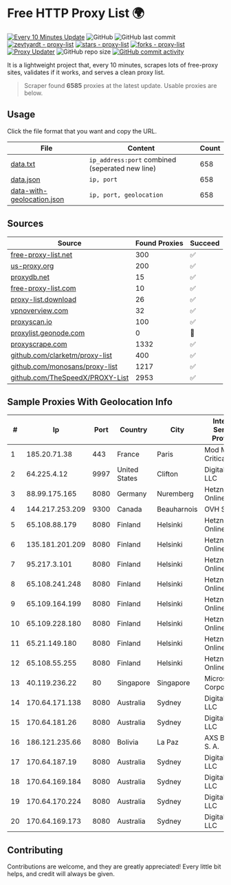 
# Free HTTP Proxy List 🌍

[![Every 10 Minutes Update](https://github.com/mertguvencli/http-proxy-list/actions/workflows/main.yml/badge.svg?branch=main)](https://github.com/mertguvencli/http-proxy-list/actions/workflows/main.yml)
![GitHub](https://img.shields.io/github/license/mertguvencli/http-proxy-list)
![GitHub last commit](https://img.shields.io/github/last-commit/mertguvencli/http-proxy-list)
[![zevtyardt - proxy-list](https://img.shields.io/static/v1?label=zevtyardt&message=proxy-list&color=blue&logo=github)](https://github.com/zevtyardt/proxy-list "Go to GitHub repo")
[![stars - proxy-list](https://img.shields.io/github/stars/zevtyardt/proxy-list?style=social)](https://github.com/zevtyardt/proxy-list)
[![forks - proxy-list](https://img.shields.io/github/forks/zevtyardt/proxy-list?style=social)](https://github.com/zevtyardt/proxy-list)
[![Proxy Updater](https://github.com/zevtyardt/proxy-list/workflows/Proxy%20Updater/badge.svg)](https://github.com/zevtyardt/proxy-list/actions?query=workflow:"Proxy+Updater")
![GitHub repo size](https://img.shields.io/github/repo-size/zevtyardt/proxy-list)
[![GitHub commit activity](https://img.shields.io/github/commit-activity/m/zevtyardt/proxy-list?logo=commits)](https://github.com/zevtyardt/proxy-list/commits/main)

It is a lightweight project that, every 10 minutes, scrapes lots of free-proxy sites, validates if it works, and serves a clean proxy list.

> Scraper found **6585** proxies at the latest update. Usable proxies are below.

## Usage

Click the file format that you want and copy the URL.

|File|Content|Count|
|----|-------|-----|
|[data.txt](https://raw.githubusercontent.com/mertguvencli/http-proxy-list/main/proxy-list/data.txt)|`ip_address:port` combined (seperated new line)|658|
|[data.json](https://raw.githubusercontent.com/mertguvencli/http-proxy-list/main/proxy-list/data.json)|`ip, port`|658|
|[data-with-geolocation.json](https://raw.githubusercontent.com/mertguvencli/http-proxy-list/main/proxy-list/data-with-geolocation.json)|`ip, port, geolocation`|658|

## Sources

|Source|Found Proxies|Succeed|
|------|-------------|-------|
|[free-proxy-list.net](https://free-proxy-list.net)|300|✅|
|[us-proxy.org](https://www.us-proxy.org)|200|✅|
|[proxydb.net](http://proxydb.net)|15|✅|
|[free-proxy-list.com](https://free-proxy-list.com/?page=&port=&type%5B%5D=http&type%5B%5D=https&up_time=0&search=Search)|10|✅|
|[proxy-list.download](https://www.proxy-list.download/HTTP)|26|✅|
|[vpnoverview.com](https://vpnoverview.com/privacy/anonymous-browsing/free-proxy-servers)|32|✅|
|[proxyscan.io](https://www.proxyscan.io)|100|✅|
|[proxylist.geonode.com](https://proxylist.geonode.com/api/proxy-list?limit=300&page=1&sort_by=lastChecked&sort_type=desc&protocols=http,https)|0|🚫|
|[proxyscrape.com](https://api.proxyscrape.com/v2/?request=displayproxies&protocol=http&timeout=10000&country=all&ssl=all&anonymity=all)|1332|✅|
|[github.com/clarketm/proxy-list](https://raw.githubusercontent.com/clarketm/proxy-list/master/proxy-list-raw.txt)|400|✅|
|[github.com/monosans/proxy-list](https://raw.githubusercontent.com/monosans/proxy-list/main/proxies/http.txt)|1217|✅|
|[github.com/TheSpeedX/PROXY-List](https://raw.githubusercontent.com/TheSpeedX/PROXY-List/master/http.txt)|2953|✅|


## Sample Proxies With Geolocation Info

|#|Ip|Port|Country|City|Internet Service Provider|
|-|--|----|-------|----|-------------------------|
|1|185.20.71.38|443|France|Paris|Mod Mission Critical LLC|
|2|64.225.4.12|9997|United States|Clifton|DigitalOcean, LLC|
|3|88.99.175.165|8080|Germany|Nuremberg|Hetzner Online GmbH|
|4|144.217.253.209|9300|Canada|Beauharnois|OVH SAS|
|5|65.108.88.179|8080|Finland|Helsinki|Hetzner Online GmbH|
|6|135.181.201.209|8080|Finland|Helsinki|Hetzner Online GmbH|
|7|95.217.3.101|8080|Finland|Helsinki|Hetzner Online GmbH|
|8|65.108.241.248|8080|Finland|Helsinki|Hetzner Online GmbH|
|9|65.109.164.199|8080|Finland|Helsinki|Hetzner Online GmbH|
|10|65.109.228.180|8080|Finland|Helsinki|Hetzner Online GmbH|
|11|65.21.149.180|8080|Finland|Helsinki|Hetzner Online GmbH|
|12|65.108.55.255|8080|Finland|Helsinki|Hetzner Online GmbH|
|13|40.119.236.22|80|Singapore|Singapore|Microsoft Corporation|
|14|170.64.171.138|8080|Australia|Sydney|DigitalOcean, LLC|
|15|170.64.181.26|8080|Australia|Sydney|DigitalOcean, LLC|
|16|186.121.235.66|8080|Bolivia|La Paz|AXS Bolivia S. A.|
|17|170.64.187.19|8080|Australia|Sydney|DigitalOcean, LLC|
|18|170.64.169.184|8080|Australia|Sydney|DigitalOcean, LLC|
|19|170.64.170.224|8080|Australia|Sydney|DigitalOcean, LLC|
|20|170.64.169.173|8080|Australia|Sydney|DigitalOcean, LLC|



## Contributing

Contributions are welcome, and they are greatly appreciated! Every
little bit helps, and credit will always be given.

